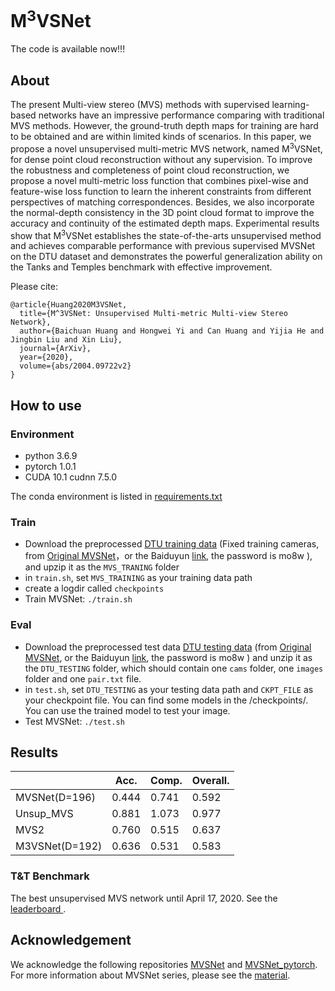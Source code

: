 # M<sup>3</sup>VSNet
The code is available now!!!

## About
The present Multi-view stereo (MVS) methods with supervised learning-based networks have an impressive performance comparing with traditional MVS methods. However, the ground-truth depth maps for training are hard to be obtained and are within limited kinds of scenarios. In this paper, we propose a novel unsupervised multi-metric MVS network, named M<sup>3</sup>VSNet, for dense point cloud reconstruction without any supervision. To improve the robustness and completeness of point cloud reconstruction, we propose a novel multi-metric loss function that combines pixel-wise and feature-wise loss function to learn the inherent constraints from different perspectives of matching correspondences. Besides, we also incorporate the normal-depth consistency in the 3D point cloud format to improve the accuracy and continuity of the estimated depth maps. Experimental results show that M<sup>3</sup>VSNet establishes the state-of-the-arts unsupervised method and achieves comparable performance with previous supervised MVSNet on the DTU dataset and demonstrates the powerful generalization ability on the Tanks and Temples benchmark with effective improvement.


Please cite: 
```
@article{Huang2020M3VSNet,
  title={M^3VSNet: Unsupervised Multi-metric Multi-view Stereo Network},
  author={Baichuan Huang and Hongwei Yi and Can Huang and Yijia He and Jingbin Liu and Xin Liu},
  journal={ArXiv},
  year={2020},
  volume={abs/2004.09722v2}
}
```

## How to use
### Environment
- python 3.6.9
- pytorch 1.0.1
- CUDA 10.1 cudnn 7.5.0

The conda environment is listed in [requirements.txt](https://github.com/whubaichuan/M3VSNet/blob/master/requirements.txt)

### Train
* Download the preprocessed [DTU training data](https://drive.google.com/file/d/1eDjh-_bxKKnEuz5h-HXS7EDJn59clx6V/view) (Fixed training cameras, from [Original MVSNet](https://github.com/YoYo000/MVSNet)，or the Baiduyun [link](https://pan.baidu.com/s/1sQAC3pmceyochNvnqpE9oA), the password is mo8w ), and upzip it as the ``MVS_TRANING`` folder
* in ``train.sh``, set ``MVS_TRAINING`` as your training data path
* create a logdir called ``checkpoints``
* Train MVSNet: ``./train.sh``

### Eval
* Download the preprocessed test data [DTU testing data](https://drive.google.com/open?id=135oKPefcPTsdtLRzoDAQtPpHuoIrpRI_) (from [Original MVSNet](https://github.com/YoYo000/MVSNet), or the Baiduyun [link](https://pan.baidu.com/s/1sQAC3pmceyochNvnqpE9oA), the password is mo8w ) and unzip it as the ``DTU_TESTING`` folder, which should contain one ``cams`` folder, one ``images`` folder and one ``pair.txt`` file.
* in ``test.sh``, set ``DTU_TESTING`` as your testing data path and ``CKPT_FILE`` as your checkpoint file. You can find some models in the /checkpoints/. You can use the trained model to test your image.
* Test MVSNet: ``./test.sh``

## Results
|                       | Acc.   | Comp.  | Overall. |
|-----------------------|--------|--------|----------|
| MVSNet(D=196)         | 0.444  | 0.741  | 0.592    |
| Unsup_MVS         | 0.881  | 1.073  | 0.977    |
| MVS2         | 0.760  | 0.515  | 0.637   |
| M3VSNet(D=192) | 0.636 | 0.531 | 0.583   |

### T&T Benchmark
The best unsupervised MVS network until April 17, 2020. See the [leaderboard ](https://www.tanksandtemples.org/details/853/). 

## Acknowledgement
We acknowledge the following repositories [MVSNet](https://github.com/YoYo000/MVSNet) and [MVSNet_pytorch](https://github.com/xy-guo/MVSNet_pytorch). For more information about MVSNet series, please see the [material](https://mp.weixin.qq.com/s/fnKU4dkYvBEU913Vanj54Q).
